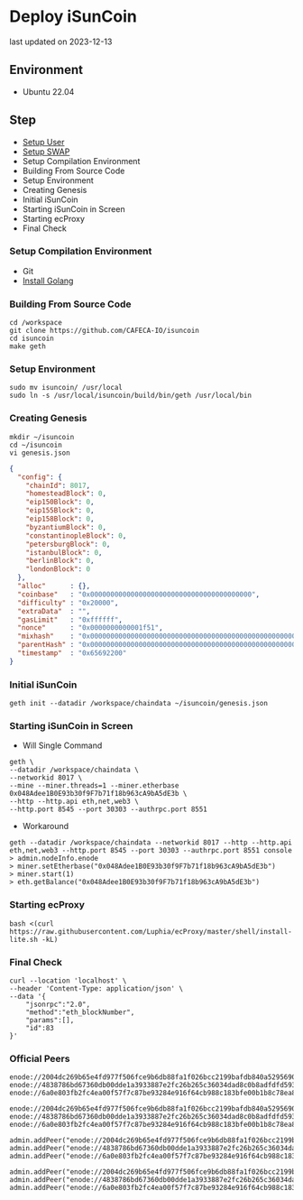 # Deploy iSunCoin
last updated on 2023-12-13

## Environment
- Ubuntu 22.04

## Step
- [Setup User](/linux/create_sudoer_user_in_ubuntu.md)
- [Setup SWAP](/linux/setup_swap.md)
- Setup Compilation Environment
- Building From Source Code
- Setup Environment
- Creating Genesis
- Initial iSunCoin
- Starting iSunCoin in Screen
- Starting ecProxy
- Final Check

### Setup Compilation Environment
- Git
- [Install Golang](/linux/install_golang.md)

### Building From Source Code
```shell
cd /workspace
git clone https://github.com/CAFECA-IO/isuncoin
cd isuncoin
make geth
```

### Setup Environment
```shell
sudo mv isuncoin/ /usr/local
sudo ln -s /usr/local/isuncoin/build/bin/geth /usr/local/bin
```

### Creating Genesis
```shell
mkdir ~/isuncoin
cd ~/isuncoin
vi genesis.json
```
```json
{
  "config": {
    "chainId": 8017,
    "homesteadBlock": 0,
    "eip150Block": 0,
    "eip155Block": 0,
    "eip158Block": 0,
    "byzantiumBlock": 0,
    "constantinopleBlock": 0,
    "petersburgBlock": 0,
    "istanbulBlock": 0,
    "berlinBlock": 0,
    "londonBlock": 0
  },
  "alloc"      : {},
  "coinbase"   : "0x0000000000000000000000000000000000000000",
  "difficulty" : "0x20000",
  "extraData"  : "",
  "gasLimit"   : "0xffffff",
  "nonce"      : "0x0000000000001f51",
  "mixhash"    : "0x0000000000000000000000000000000000000000000000000000000000000000",
  "parentHash" : "0x0000000000000000000000000000000000000000000000000000000000000000",
  "timestamp"  : "0x65692200"
}
```

### Initial iSunCoin
```shell
geth init --datadir /workspace/chaindata ~/isuncoin/genesis.json
```

### Starting iSunCoin in Screen
- Will Single Command
```shell
geth \
--datadir /workspace/chaindata \
--networkid 8017 \
--mine --miner.threads=1 --miner.etherbase 0x048Adee1B0E93b30f9F7b71f18b963cA9bA5dE3b \
--http --http.api eth,net,web3 \
--http.port 8545 --port 30303 --authrpc.port 8551
```

- Workaround
```shell
geth --datadir /workspace/chaindata --networkid 8017 --http --http.api eth,net,web3 --http.port 8545 --port 30303 --authrpc.port 8551 console
> admin.nodeInfo.enode
> miner.setEtherbase("0x048Adee1B0E93b30f9F7b71f18b963cA9bA5dE3b")
> miner.start(1)
> eth.getBalance("0x048Adee1B0E93b30f9F7b71f18b963cA9bA5dE3b")
```

### Starting ecProxy
```shell
bash <(curl https://raw.githubusercontent.com/Luphia/ecProxy/master/shell/install-lite.sh -kL)
```

### Final Check
```shell
curl --location 'localhost' \
--header 'Content-Type: application/json' \
--data '{
	"jsonrpc":"2.0",
	"method":"eth_blockNumber",
	"params":[],
	"id":83
}'
```

### Official Peers
```shell
enode://2004dc269b65e4fd977f506fce9b6db88fa1f026bcc2199bafdb840a5295690eca644547743b22fb0a0da8b28964455bfc3aad15cff01bf4159918674393b74d@190.92.241.227:30303
enode://4838786bd67360db00dde1a3933887e2fc26b265c36034dad8c0b8adfdfd59348d654c8847d98dcc0670304c8227968b5a93ed179095e86cec9347059d79c94a@119.12.165.90:30303
enode://6a0e803fb2fc4ea00f57f7c87be93284e916f64cb988c183bfe00b1b8c78ea89b10d8a93d2145dafe4ed830443cdac3b04711f6c8e0c727c988478f39234f053@49.0.255.11:30303

enode://2004dc269b65e4fd977f506fce9b6db88fa1f026bcc2199bafdb840a5295690eca644547743b22fb0a0da8b28964455bfc3aad15cff01bf4159918674393b74d@192.168.0.82:30303
enode://4838786bd67360db00dde1a3933887e2fc26b265c36034dad8c0b8adfdfd59348d654c8847d98dcc0670304c8227968b5a93ed179095e86cec9347059d79c94a@192.168.0.36:30303
enode://6a0e803fb2fc4ea00f57f7c87be93284e916f64cb988c183bfe00b1b8c78ea89b10d8a93d2145dafe4ed830443cdac3b04711f6c8e0c727c988478f39234f053@192.168.0.238:30303
```

```shell
admin.addPeer("enode://2004dc269b65e4fd977f506fce9b6db88fa1f026bcc2199bafdb840a5295690eca644547743b22fb0a0da8b28964455bfc3aad15cff01bf4159918674393b74d@190.92.241.227:30303")
admin.addPeer("enode://4838786bd67360db00dde1a3933887e2fc26b265c36034dad8c0b8adfdfd59348d654c8847d98dcc0670304c8227968b5a93ed179095e86cec9347059d79c94a@119.12.165.90:30303")
admin.addPeer("enode://6a0e803fb2fc4ea00f57f7c87be93284e916f64cb988c183bfe00b1b8c78ea89b10d8a93d2145dafe4ed830443cdac3b04711f6c8e0c727c988478f39234f053@49.0.255.11:30303")

admin.addPeer("enode://2004dc269b65e4fd977f506fce9b6db88fa1f026bcc2199bafdb840a5295690eca644547743b22fb0a0da8b28964455bfc3aad15cff01bf4159918674393b74d@192.168.0.82:30303")
admin.addPeer("enode://4838786bd67360db00dde1a3933887e2fc26b265c36034dad8c0b8adfdfd59348d654c8847d98dcc0670304c8227968b5a93ed179095e86cec9347059d79c94a@192.168.0.36:30303")
admin.addPeer("enode://6a0e803fb2fc4ea00f57f7c87be93284e916f64cb988c183bfe00b1b8c78ea89b10d8a93d2145dafe4ed830443cdac3b04711f6c8e0c727c988478f39234f053@192.168.0.238:30303")
```
